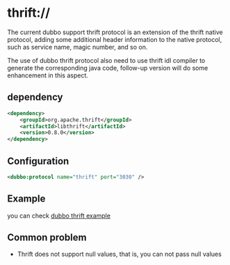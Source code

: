 # thrift://

The current dubbo support thrift protocol is an extension of the thrift native protocol, adding some additional header information to the native protocol, such as service name, magic number, and so on.

The use of dubbo thrift protocol also need to use thrift idl compiler to generate the corresponding java code, follow-up version will do some enhancement in this aspect.

## dependency

```xml
<dependency>
    <groupId>org.apache.thrift</groupId>
    <artifactId>libthrift</artifactId>
    <version>0.8.0</version>
</dependency>
```

## Configuration


```xml
<dubbo:protocol name="thrift" port="3030" />
```

## Example

you can check [dubbo thrift example](https://github.com/apache/dubbo/tree/master/dubbo-rpc/dubbo-rpc-thrift/src/test/java/com/alibaba/dubbo/rpc/protocol/thrift/examples)

## Common problem

* Thrift does not support null values, that is, you can not pass null values


